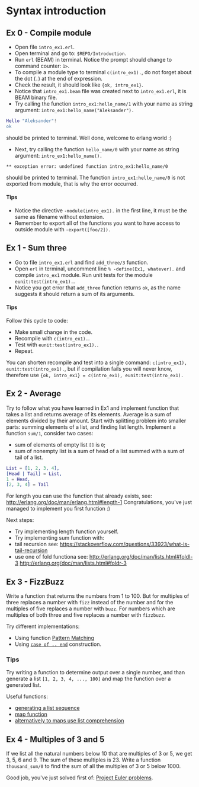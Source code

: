 # Syntax introduction

## Ex 0 - Compile module

- Open file `intro_ex1.erl`.
- Open terminal and go to: `$REPO/Introduction`.
- Run `erl` (BEAM) in terminal. Notice the prompt should change to command counter: `1>`.
- To compile a module type to terminal `c(intro_ex1).`, do not forget about the dot (`.`) at the end of expression.
- Check the result, it should look like `{ok, intro_ex1}`.
- Notice that `intro_ex1.beam` file was created next to `intro_ex1.erl`, it is BEAM binary file.
- Try calling the function `intro_ex1:hello_name/1` with your name as string argument: `intro_ex1:hello_name("Aleksander").`

```erlang 
Hello "Aleksander"!
ok
```

should be printed to terminal. Well done, welcome to erlang world :)

- Next, try calling the function `hello_name/0` with your name as string argument: `intro_ex1:hello_name().`

```
** exception error: undefined function intro_ex1:hello_name/0
```

should be printed to terminal. The function `intro_ex1:hello_name/0` is not exported from module, that is why the error occurred.

#### Tips

 - Notice the directive `-module(intro_ex1).` in the first line, it must be the same as filename without extension.
 - Remember to export all of the functions you want to have access to outside module with `-export([foo/2]).`

## Ex 1 - Sum three

- Go to file `intro_ex1.erl` and find `add_three/3` function.
- Open `erl` in terminal, uncomment line `% -define(Ex1, whatever).` and compile `intro_ex1` module. Run unit tests for the module `eunit:test(intro_ex1).`.
- Notice you got error that `add_three` function returns `ok`, as the name suggests it should return a sum of its arguments.

#### Tips

Follow this cycle to code:
 - Make small change in the code.
 - Recompile with `c(intro_ex1).`.
 - Test with `eunit:test(intro_ex1).`.
 - Repeat.

You can shorten recompile and test into a single command: `c(intro_ex1), eunit:test(intro_ex1).`, but if compilation fails you will never know, therefore use `{ok, intro_ex1} = c(intro_ex1), eunit:test(intro_ex1).`

## Ex 2 - Average

Try to follow what you have learned in Ex1 and implement function that takes a list and returns average of its elements. Average is a sum of elements divided by their amount. Start with splitting problem into smaller parts: summing elements of a list, and finding list length. Implement a function `sum/1`, consider two cases: 
 - sum of elements of empty list `[]` is `0`;
 - sum of nonempty list is a sum of head of a list summed with a sum of tail of a list.

```erlang
List = [1, 2, 3, 4],
[Head | Tail] = List,
1 = Head,
[2, 3, 4] = Tail
```

For length you can use the function that already exists, see: http://erlang.org/doc/man/erlang.html#length-1
Congratulations, you've just managed to implement you first function :)

Next steps:
 - Try implementing length function yourself.
 - Try implementing sum function with:
  - tail recursion see: https://stackoverflow.com/questions/33923/what-is-tail-recursion
  - use one of fold functiona see: http://erlang.org/doc/man/lists.html#foldl-3 http://erlang.org/doc/man/lists.html#foldr-3


## Ex 3 - FizzBuzz

Write a function that returns the numbers from 1 to 100. But for multiples of three replaces a number with `fizz` instead of the number and for the multiples of five replaces a number with `buzz`. For numbers which are multiples of both three and five replaces a number with `fizzbuzz`.

Try different implementations:
 - Using function [Pattern Matching](http://erlang.org/doc/reference_manual/patterns.html)
 - Using [`case of .. end`](http://erlang.org/doc/reference_manual/expressions.html#case) construction.

### Tips

Try writing a function to determine output over a single number, and than generate a list `[1, 2, 3, 4, ..., 100]` and map the function over a generated list.

Useful functions:
 - [generating a list sequence](http://erlang.org/doc/man/lists.html#seq-2)
 - [map function](http://erlang.org/doc/man/lists.html#map-2)
 - [alternatively to maps use list comprehension](http://erlang.org/doc/programming_examples/list_comprehensions.html)

## Ex 4 - Multiples of 3 and 5

If we list all the natural numbers below 10 that are multiples of 3 or 5, we get 3, 5, 6 and 9. The sum of these multiples is 23. Write a function `thousand_sum/0` to find the sum of all the multiples of 3 or 5 below 1000.

Good job, you've just solved first of: [Project Euler problems](https://projecteuler.net/problem=1).

